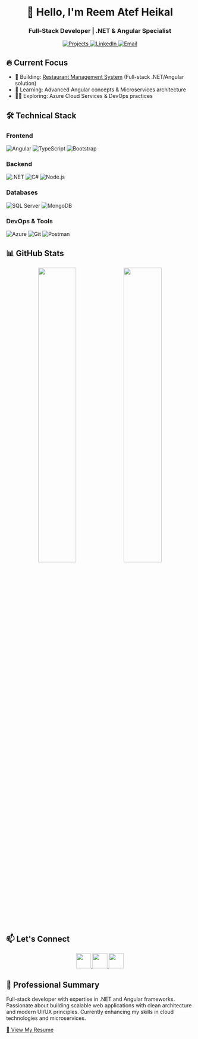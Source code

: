 <h1 align="center">👋 Hello, I'm Reem Atef Heikal</h1>
<h3 align="center">Full-Stack Developer | .NET & Angular Specialist</h3>

<p align="center">
  <a href="https://github.com/Reem-A-Hikal?tab=repositories">
    <img src="https://img.shields.io/badge/Projects-10+-blue?style=flat-square" alt="Projects">
  </a>
  <a href="https://linkedin.com/in/reem-heikal">
    <img src="https://img.shields.io/badge/LinkedIn-Connect-blue?style=flat-square&logo=linkedin" alt="LinkedIn">
  </a>
  <a href="mailto:Reemheikal3@gmail.com">
    <img src="https://img.shields.io/badge/Email-Contact%20Me-red?style=flat-square&logo=gmail" alt="Email">
  </a>
</p>

## 🔥 Current Focus

- 🚀 Building: [Restaurant Management System](https://github.com/Reem-A-Hikal/Restaurant-Management-API) (Full-stack .NET/Angular solution)
- 🌱 Learning: Advanced Angular concepts & Microservices architecture
- 👩‍💻 Exploring: Azure Cloud Services & DevOps practices

## 🛠️ Technical Stack

### Frontend
![Angular](https://img.shields.io/badge/-Angular-DD0031?style=flat-square&logo=angular&logoColor=white)
![TypeScript](https://img.shields.io/badge/-TypeScript-3178C6?style=flat-square&logo=typescript&logoColor=white)
![Bootstrap](https://img.shields.io/badge/-Bootstrap-7952B3?style=flat-square&logo=bootstrap&logoColor=white)

### Backend
![.NET](https://img.shields.io/badge/-.NET-512BD4?style=flat-square&logo=dotnet&logoColor=white)
![C#](https://img.shields.io/badge/-C%23-239120?style=flat-square&logo=c-sharp&logoColor=white)
![Node.js](https://img.shields.io/badge/-Node.js-339933?style=flat-square&logo=node.js&logoColor=white)

### Databases
![SQL Server](https://img.shields.io/badge/-SQL%20Server-CC2927?style=flat-square&logo=microsoft-sql-server&logoColor=white)
![MongoDB](https://img.shields.io/badge/-MongoDB-47A248?style=flat-square&logo=mongodb&logoColor=white)

### DevOps & Tools
![Azure](https://img.shields.io/badge/-Azure-0089D6?style=flat-square&logo=microsoft-azure&logoColor=white)
![Git](https://img.shields.io/badge/-Git-F05032?style=flat-square&logo=git&logoColor=white)
![Postman](https://img.shields.io/badge/-Postman-FF6C37?style=flat-square&logo=postman&logoColor=white)

## 📊 GitHub Stats

<div align="center">
  <img width="45%" src="https://github-readme-stats.vercel.app/api?username=Reem-A-Hikal&show_icons=true&theme=buefy" />
  <img width="45%" src="https://github-readme-stats.vercel.app/api/top-langs/?username=Reem-A-Hikal&layout=compact&theme=buefy" />
</div>

## 📫 Let's Connect

<p align="center">
  <a href="https://linkedin.com/in/reem-heikal" target="_blank">
    <img src="https://img.icons8.com/color/48/000000/linkedin.png" width="40" />
  </a>
  <a href="https://github.com/Reem-A-Hikal" target="_blank">
    <img src="https://img.icons8.com/fluent/48/000000/github.png" width="40" />
  </a>
  <a href="mailto:Reemheikal3@gmail.com" target="_blank">
    <img src="https://img.icons8.com/color/48/000000/gmail.png" width="40" />
  </a>
</p>

## 📜 Professional Summary

Full-stack developer with expertise in .NET and Angular frameworks. Passionate about building scalable web applications with clean architecture and modern UI/UX principles. Currently enhancing my skills in cloud technologies and microservices.

[📄 View My Resume](https://drive.google.com/file/d/1Q6LMAAe91l-vWASxn_QgCAQ1taDkWIf6/view?usp=sharing)

